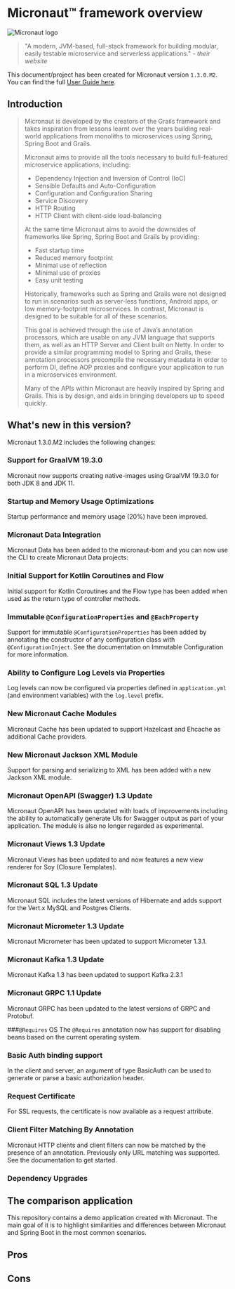# Micronaut™ framework overview

![Micronaut logo](https://micronaut.io/images/micronautlogo.svg "Micronaut")

>"A modern, JVM-based, full-stack framework for building modular, easily testable microservice and serverless applications." _- their website_

This document/project has been created for Micronaut version `1.3.0.M2`. You can find the full [User Guide here](https://docs.micronaut.io/1.3.0.M2/guide/index.html).

## Introduction

>Micronaut is developed by the creators of the Grails framework and takes inspiration from lessons learnt over the years building real-world applications from monoliths to microservices using Spring, Spring Boot and Grails.
>
>Micronaut aims to provide all the tools necessary to build full-featured microservice applications, including:
> - Dependency Injection and Inversion of Control (IoC)
> - Sensible Defaults and Auto-Configuration
> - Configuration and Configuration Sharing
> - Service Discovery
> - HTTP Routing
> - HTTP Client with client-side load-balancing
>
> At the same time Micronaut aims to avoid the downsides of frameworks like Spring, Spring Boot and Grails by providing:
> - Fast startup time
> - Reduced memory footprint
> - Minimal use of reflection
> - Minimal use of proxies
> - Easy unit testing
>
>Historically, frameworks such as Spring and Grails were not designed to run in scenarios such as server-less functions, Android apps, or low memory-footprint microservices. In contrast, Micronaut is designed to be suitable for all of these scenarios.
>
>This goal is achieved through the use of Java’s annotation processors, which are usable on any JVM language that supports them, as well as an HTTP Server and Client built on Netty. In order to provide a similar programming model to Spring and Grails, these annotation processors precompile the necessary metadata in order to perform DI, define AOP proxies and configure your application to run in a microservices environment.
>
>Many of the APIs within Micronaut are heavily inspired by Spring and Grails. This is by design, and aids in bringing developers up to speed quickly.

## What's new in this version?
Micronaut 1.3.0.M2 includes the following changes:

### Support for GraalVM 19.3.0
Micronaut now supports creating native-images using GraalVM 19.3.0 for both JDK 8 and JDK 11.

### Startup and Memory Usage Optimizations
Startup performance and memory usage (20%) have been improved.

### Micronaut Data Integration
Micronaut Data has been added to the micronaut-bom and you can now use the CLI to create Micronaut Data projects:

### Initial Support for Kotlin Coroutines and Flow
Initial support for Kotlin Coroutines and the Flow type has been added when used as the return type of controller methods.

### Immutable `@ConfigurationProperties` and `@EachProperty`
Support for immutable `@ConfigurationProperties` has been added by annotating the constructor of any configuration class with `@ConfigurationInject`. See the documentation on Immutable Configuration for more information.

### Ability to Configure Log Levels via Properties
Log levels can now be configured via properties defined in `application.yml` (and environment variables) with the `log.level` prefix.

### New Micronaut Cache Modules
Micronaut Cache has been updated to support Hazelcast and Ehcache as additional Cache providers.

### New Micronaut Jackson XML Module
Support for parsing and serializing to XML has been added with a new Jackson XML module.

### Micronaut OpenAPI (Swagger) 1.3 Update
Micronaut OpenAPI has been updated with loads of improvements including the ability to automatically generate UIs for Swagger output as part of your application.
The module is also no longer regarded as experimental.

### Micronaut Views 1.3 Update
Micronaut Views has been updated to and now features a new view renderer for Soy (Closure Templates).

### Micronaut SQL 1.3 Update
Micronaut SQL includes the latest versions of Hibernate and adds support for the Vert.x MySQL and Postgres Clients.

### Micronaut Micrometer 1.3 Update
Micronaut Micrometer has been updated to support Micrometer 1.3.1.

### Micronaut Kafka 1.3 Update
Micronaut Kafka 1.3 has been updated to support Kafka 2.3.1

### Micronaut GRPC 1.1 Update
Micronaut GRPC has been updated to the latest versions of GRPC and Protobuf.

###`@Requires` OS
The `@Requires` annotation now has support for disabling beans based on the current operating system.

### Basic Auth binding support
In the client and server, an argument of type BasicAuth can be used to generate or parse a basic authorization header.

### Request Certificate
For SSL requests, the certificate is now available as a request attribute.

### Client Filter Matching By Annotation
Micronaut HTTP clients and client filters can now be matched by the presence of an annotation. Previously only URL matching was supported. See the documentation to get started.

### Dependency Upgrades

## The comparison application
This repository contains a demo application created with Micronaut. The main goal of it is to highlight similarities and differences between Micronaut and Spring Boot in the most common scenarios.
## Pros
## Cons